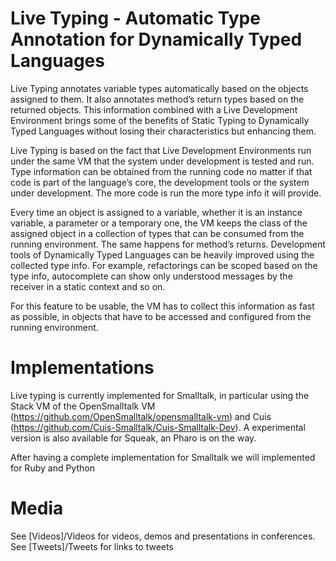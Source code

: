 # Live Typing - Automatic Type Annotation for Dynamically Typed Languages
Live Typing annotates variable types automatically based on the objects assigned to them. It also annotates method’s return types based on the returned objects. This information combined with a Live Development Environment brings some of the benefits of Static Typing to Dynamically Typed Languages without losing their characteristics but enhancing them.

Live Typing is based on the fact that Live Development Environments run under the same VM that the system under development is tested and run. Type information can be obtained from the running code no matter if that code is part of the language’s core, the development tools or the system under development. The more code is run the more type info it will provide.

Every time an object is assigned to a variable, whether it is an instance variable, a parameter or a temporary one, the VM keeps the class of the assigned object in a collection of types that can be consumed from the running environment. The same happens for method’s returns. Development tools of Dynamically Typed Languages can be heavily improved using the collected type info. For example, refactorings can be scoped based on the type info, autocomplete can show only understood messages by the receiver in a static context and so on.

For this feature to be usable, the VM has to collect this information as fast as possible, in objects that have to be accessed and configured from the running environment.

# Implementations
Live typing is currently implemented for Smalltalk, in particular using the Stack VM of the OpenSmalltalk VM (https://github.com/OpenSmalltalk/opensmalltalk-vm) and Cuis (https://github.com/Cuis-Smalltalk/Cuis-Smalltalk-Dev). A experimental version is also available for Squeak, an Pharo is on the way.

After having a complete implementation for Smalltalk we will implemented for Ruby and Python

# Media
See [Videos]/Videos for videos, demos and presentations in conferences.
See [Tweets]/Tweets for links to tweets
